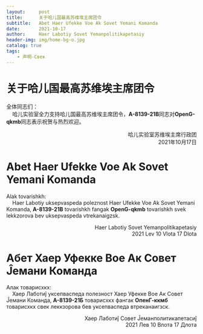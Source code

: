 ```yaml
---
layout:     post
title:      关于哈儿国最高苏维埃主席团令
subtitle:   Abet Haer Ufekke Voe Ak Sovet Yemani Komanda
date:       2021-10-17
author:     Haer Labotiy Sovet Yemanpolitikapetasiy
header-img: img/home-bg-o.jpg
catalog: true
tags:
    - 声明-Свек
---
```


# 关于哈儿国最高苏维埃主席团令
全体同志们：  
&nbsp;&nbsp;&nbsp;&nbsp;哈儿实验室全力支持哈儿国最高苏维埃主席团令，**A-8139-21B**同志对**OpenG-qkmb**同志表示祝贺与热烈欢迎。
<div style="text-align: right">哈儿实验室苏维埃主席行政团<br>2021年10月17日</div>

# Abet Haer Ufekke Voe Ak Sovet Yemani Komanda
Alak tovarishkh:  
&nbsp;&nbsp;&nbsp;&nbsp;Haer Labotiy uksepvaspeda poleznost Haer Ufekke Voe Ak Sovet Yemani Komanda, **A-8139-21B** tovarishkh fangak **OpenG-qkmb** tovarishkh svek lekkzorova bev uksepvaspeda vtrekanaigzsk.
<div style="text-align: right">Haer Labotiy Sovet Yemanpolitikapetasiy<br>2021 Lev 10 Vlota 17 Dlota</div>

# Абет Хаер Уфекке Вое Ак Совет Ĵемани Команда
Алак товарисхкх:  
&nbsp;&nbsp;&nbsp;&nbsp;Хаер Лаботиĵ уксепваспеда полезност Хаер Уфекке Вое Ак Совет Ĵемани Команда, **А-8139-21Б** товарисхкх фангак **ОпенГ-ккмб** товарисхкх свек леккзорова бев уксепваспеда втреканаигзск.
<div style="text-align: right">Хаер Лаботиĵ Совет Ĵеманполитикапетасиĵ<br>2021 Лев 10 Влота 17 Длота</div>
